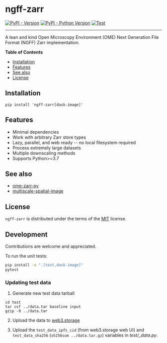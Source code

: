 # ngff-zarr

[![PyPI - Version](https://img.shields.io/pypi/v/ngff-zarr.svg)](https://pypi.org/project/ngff-zarr)
[![PyPI - Python Version](https://img.shields.io/pypi/pyversions/ngff-zarr.svg)](https://pypi.org/project/ngff-zarr)
[![Test](https://github.com/thewtex/ngff-zarr/actions/workflows/test.yml/badge.svg)](https://github.com/thewtex/ngff-zarr/actions/workflows/test.yml)

-----

A lean and kind Open Microscopy Environment (OME) Next Generation File Format (NGFF) Zarr implementation.

**Table of Contents**

- [Installation](#installation)
- [Features](#features)
- [See also](#see-also)
- [License](#license)

## Installation

```console
pip install 'ngff-zarr[dask-image]'
```

## Features

- Minimal dependencies
- Work with arbitrary Zarr store types
- Lazy, parallel, and web ready -- no local filesystem required
- Process extremely large datasets
- Multiple downscaling methods
- Supports Python>=3.7

## See also

- [ome-zarr-py](https://github.com/ome/ome-zarr-py)
- [multiscale-spatial-image](https://github.com/spatial-image/multiscale-spatial-image)

## License

`ngff-zarr` is distributed under the terms of the [MIT](https://spdx.org/licenses/MIT.html) license.

## Development

Contributions are welcome and appreciated.

To run the unit tests:

```sh
pip install -e ".[test,dask-image]"
pytest
```

### Updating test data

1. Generate new test data tarball

```
cd test
tar cvf ../data.tar baseline input
gzip -9 ../data.tar
```

2. Upload the data to [web3.storage](https://web3.storage)

3. Upload the `test_data_ipfs_cid` (from web3.storage web UI) and `test_data_sha256` (`sh256sum ../data.tar.gz`) variables in *test/_data.py*.